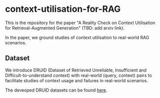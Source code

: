 # context-utilisation-for-RAG

This is the repository for the paper "A Reality Check on Context Utilisation for Retrieval-Augmented Generation" (TBD: add arxiv link).

In the paper, we ground studies of context utilisation to real-world RAG scenarios.

## Dataset
We introduce DRUID (Dataset of Retrieved Unreliable, Insufficient and Difficult-to-understand context) with real-world (query, context) pairs to facilitate studies of context usage and failures in real-world scenarios.

The deveoped DRUID datasets can be found [here](https://huggingface.co/datasets/copenlu/druid).
